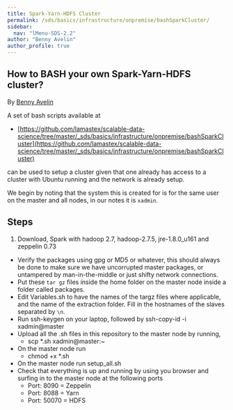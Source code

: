 ```yaml
---
title: Spark-Yarn-HDFS Cluster
permalink: /sds/basics/infrastructure/onpremise/bashSparkCluster/
sidebar:
  nav: "lMenu-SDS-2.2"
author: "Benny Avelin"
author_profile: true
---
```


## How to BASH your own Spark-Yarn-HDFS cluster?

By [Benny Avelin](https://www.linkedin.com/in/benny-avelin-460b99121/) 


A set of bash scripts available at

* [https://github.com/lamastex/scalable-data-science/tree/master/_sds/basics/infrastructure/onpremise/bashSparkCluster](https://github.com/lamastex/scalable-data-science/tree/master/_sds/basics/infrastructure/onpremise/bashSparkCluster) 

can be used to setup a cluster given that one already has access to a cluster with Ubuntu running and the network is already setup.

We begin by noting that the system this is created for is for the same user on the master and all nodes, in our notes it is `xadmin`.

## Steps

1. Download, Spark with hadoop 2.7, hadoop-2.7.5, jre-1.8.0_u161 and zeppelin 0.73
* Verify the packages using gpg or MD5 or whatever, this should always be done to make sure we have uncorrupted master packages, or untampered by man-in-the-middle or just shifty network connections.
* Put these `tar gz` files inside the home folder on the master node inside a folder called packages.
* Edit Variables.sh to have the names of the targz files where applicable, and the name of the extraction folder. Fill in the hostnames of the slaves separated by `\n`.
* Run ssh-keygen on your laptop, followed by ssh-copy-id -i xadmin@master
* Upload all the .sh files in this repository to the master node by running,
	- scp *.sh xadmin@master:~
* On the master node run
	- chmod +x *.sh
* On the master node run setup_all.sh
* Check that everything is up and running by using you browser and surfing in to the master node at the following ports
	- Port: 8090 = Zeppelin
	- Port: 8088 = Yarn
	- Port: 50070 = HDFS
